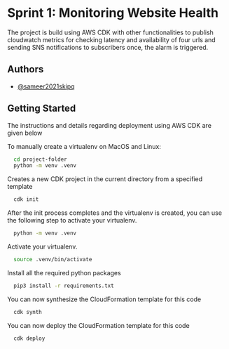 # Sprint 1: Monitoring Website Health

The project is build using AWS CDK with other functionalities to publish cloudwatch metrics for checking latency and availability of four urls and sending SNS notifications to subscribers once, the alarm is triggered.


## Authors

- [@sameer2021skipq](https://www.github.com/https://github.com/sameer2021skipq)




## Getting Started

The instructions and details regarding deployment using AWS CDK  are given below

To manually create a virtualenv on MacOS and Linux:

```bash
  cd project-folder
  python -m venv .venv
```
Creates a new CDK project in the current directory from a specified template

```bash
  cdk init
```

After the init process completes and the virtualenv is created, you can use the following step to activate your virtualenv.

```bash
  python -m venv .venv
```
Activate your virtualenv.

```bash
  source .venv/bin/activate
```
Install all the required python packages 

```bash
  pip3 install -r requirements.txt
```
You can now synthesize the CloudFormation template for this code

```bash
  cdk synth
```

You can now deploy the CloudFormation template for this code

```bash
  cdk deploy
```
